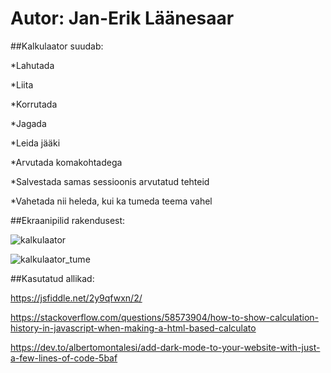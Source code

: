 # Autor: Jan-Erik Läänesaar

##Kalkulaator suudab:

*Lahutada

*Liita

*Korrutada

*Jagada 

*Leida jääki 

*Arvutada komakohtadega

*Salvestada samas sessioonis arvutatud tehteid

*Vahetada nii heleda, kui ka tumeda teema vahel


##Ekraanipilid rakendusest:


![kalkulaator](https://user-images.githubusercontent.com/70939499/116817522-6e965e80-ab6f-11eb-8288-9696e423c473.png)




![kalkulaator_tume](https://user-images.githubusercontent.com/70939499/116817527-7229e580-ab6f-11eb-8419-ba80e3715294.png)


##Kasutatud allikad:

https://jsfiddle.net/2y9qfwxn/2/

https://stackoverflow.com/questions/58573904/how-to-show-calculation-history-in-javascript-when-making-a-html-based-calculato

https://dev.to/albertomontalesi/add-dark-mode-to-your-website-with-just-a-few-lines-of-code-5baf

